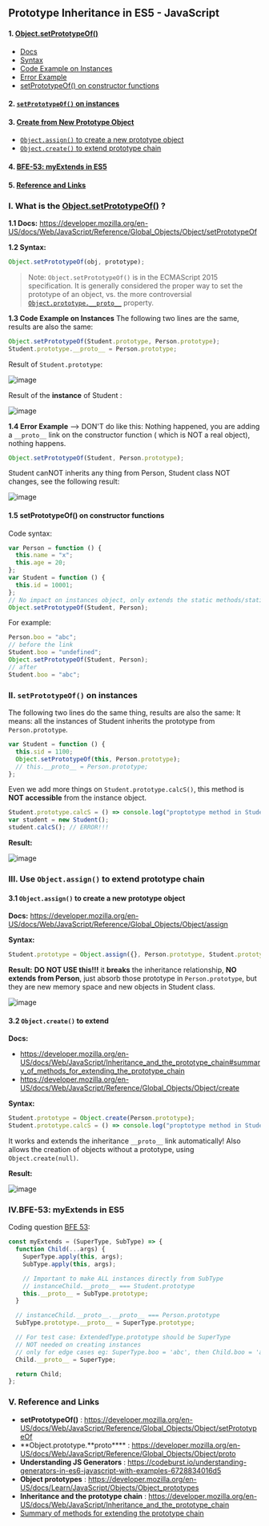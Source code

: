 ## Prototype Inheritance in ES5 - JavaScript

#### 1. [Object.setPrototypeOf()](#question1)

- [Docs](#q1-1)
- [Syntax](#q1-2)
- [Code Example on Instances](#q1-2)
- [Error Example](#q1-2)
- [setPrototypeOf() on constructor functions](#q1-5)

#### 2. [`setPrototypeOf()` on instances](#question2)

#### 3. [Create from New Prototype Object](#question3)

- [`Object.assign()` to create a new prototype object](#q3-1)
- [`Object.create()` to extend prototype chain](#q3-2)

#### 4. [BFE-53: myExtends in ES5](#question4)

#### 5. [Reference and Links](#question5)

<div id="question1" />

### I. What is the [Object.setPrototypeOf()](https://developer.mozilla.org/en-US/docs/Web/JavaScript/Reference/Statements/function*) ?

<div id="q1-1" />

**1.1 Docs:**
https://developer.mozilla.org/en-US/docs/Web/JavaScript/Reference/Global_Objects/Object/setPrototypeOf

<div id="q1-2" />

**1.2 Syntax:**

```js
Object.setPrototypeOf(obj, prototype);
```

> Note:
> `Object.setPrototypeOf()` is in the ECMAScript 2015 specification. It is generally considered the proper way to set the prototype of an object, vs. the more controversial [`Object.prototype.__proto__`](https://developer.mozilla.org/en-US/docs/Web/JavaScript/Reference/Global_Objects/Object/proto) property.

<div id="q1-3" />

**1.3 Code Example on Instances**
The following two lines are the same, results are also the same:

```js
Object.setPrototypeOf(Student.prototype, Person.prototype);
Student.prototype.__proto__ = Person.prototype;
```

Result of `Student.prototype`:

![image](../assets/setprototype_result1.png)

Result of the **instance** of Student :

![image](../assets/instance_setprototype_results2.png)

<div id="q1-4" />

**1.4 Error Example** --> DON'T do like this:
Nothing happened, you are adding a `__proto__` link on the constructor function ( which is NOT a real object), nothing happens.

```js
Object.setPrototypeOf(Student, Person.prototype);
```

Student canNOT inherits any thing from Person, Student class NOT changes, see the following result:

![image](../assets/student_instance_obj.png)

<div id="q1-5" />

#### 1.5 setPrototypeOf() on constructor functions

Code syntax:

```js
var Person = function () {
  this.name = "x";
  this.age = 20;
};
var Student = function () {
  this.id = 10001;
};
// No impact on instances object, only extends the static methods/static props.
Object.setPrototypeOf(Student, Person);
```

For example:

```js
Person.boo = "abc";
// before the link
Student.boo = "undefined";
Object.setPrototypeOf(Student, Person);
// after
Student.boo = "abc";
```

<div id="question2" />

### II. `setPrototypeOf()` on instances

The following two lines do the same thing, results are also the same:
It means: all the instances of Student inherits the prototype from `Person.prototype`.

```js
var Student = function () {
  this.sid = 1100;
  Object.setPrototypeOf(this, Person.prototype);
  // this.__proto__ = Person.prototype;
};
```

Even we add more things on `Student.prototype.calcS()`, this method is **NOT accessible** from the instance object.

```js
Student.prototype.calcS = () => console.log("proptotype method in Student");
var student = new Student();
student.calcS(); // ERROR!!!
```

**Result:**

![image](../assets/prototype_instance_result3.png)

<div id="question3" />

### III. Use `Object.assign()` to extend prototype chain

<div id="q3-1" />

#### 3.1 `Object.assign()` to create a new prototype object

**Docs:**
https://developer.mozilla.org/en-US/docs/Web/JavaScript/Reference/Global_Objects/Object/assign

**Syntax:**

```js
Student.prototype = Object.assign({}, Person.prototype, Student.prototype);
```

**Result:**
**DO NOT USE this!!!** it **breaks** the inheritance relationship, **NO extends from Person**, just absorb those prototype in `Person.prototype`, but they are new memory space and new objects in Student class.

![image](../assets/object-assing-result4.png)

<div id="q3-2" />

#### 3.2 `Object.create()` to extend

**Docs:**

- https://developer.mozilla.org/en-US/docs/Web/JavaScript/Inheritance_and_the_prototype_chain#summary_of_methods_for_extending_the_prototype_chain
- https://developer.mozilla.org/en-US/docs/Web/JavaScript/Reference/Global_Objects/Object/create

**Syntax:**

```js
Student.prototype = Object.create(Person.prototype);
Student.prototype.calcS = () => console.log("proptotype method in Student");
```

It works and extends the inheritance `__proto__` link automatically! Also allows the creation of objects without a prototype, using `Object.create(null)`.

**Result:**

![image](../assets/obj-create-result5.png)

<div id="question4" />

### IV.BFE-53: myExtends in ES5

Coding question [BFE 53](https://bigfrontend.dev/problem/write-your-own-extends-in-es5):

```js
const myExtends = (SuperType, SubType) => {
  function Child(...args) {
    SuperType.apply(this, args);
    SubType.apply(this, args);

    // Important to make ALL instances directly from SubType
    // instanceChild.__proto__ === Student.prototype
    this.__proto__ = SubType.prototype;
  }

  // instanceChild.__proto__.__proto__ === Person.prototype
  SubType.prototype.__proto__ = SuperType.prototype;

  // For test case: ExtendedType.prototype should be SuperType
  // NOT needed on creating instances
  // only for edge cases eg: SuperType.boo = 'abc', then Child.boo = 'abc'.
  Child.__proto__ = SuperType;

  return Child;
};
```

<div id="question5" />

### V. Reference and Links

- **setPrototypeOf()** : https://developer.mozilla.org/en-US/docs/Web/JavaScript/Reference/Global_Objects/Object/setPrototypeOf
- **Object.prototype.**proto\*\*\*\* : https://developer.mozilla.org/en-US/docs/Web/JavaScript/Reference/Global_Objects/Object/proto
- **Understanding JS Generators** : https://codeburst.io/understanding-generators-in-es6-javascript-with-examples-6728834016d5
- **Object prototypes** : https://developer.mozilla.org/en-US/docs/Learn/JavaScript/Objects/Object_prototypes
- **Inheritance and the prototype chain** : https://developer.mozilla.org/en-US/docs/Web/JavaScript/Inheritance_and_the_prototype_chain
- [Summary of methods for extending the prototype chain](https://developer.mozilla.org/en-US/docs/Web/JavaScript/Inheritance_and_the_prototype_chain#summary_of_methods_for_extending_the_prototype_chain "Permalink to Summary of methods for extending the prototype chain")
